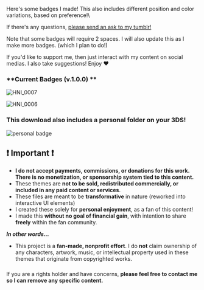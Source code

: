 Here's some badges I made! This also includes different position and color variations, based on preference!\

If there's any questions, [please send an ask to my tumblr!](https://www.tumblr.com/new/ask/fift33nfathoms)

Note that some badges will require 2 spaces. I will also update this as I make more badges. (which I plan to do!)

If you'd like to support me, then just interact with my content on social medias. I also take suggestions! Enjoy ♥

### **Current Badges (v.1.0.0) **
![HNI_0007](https://github.com/user-attachments/assets/4b571e2d-7e16-4222-af73-d3e5263c0a14)

![HNI_0006](https://github.com/user-attachments/assets/1d22a4c1-8d18-4b50-8a9e-e9113d339e99)

### **This download also includes a personal folder on your 3DS!**
![personal badge](https://github.com/user-attachments/assets/56aa4fa9-cab3-421e-a0c0-7f9a74b5e3f6)


## ❗ Important ❗
-  **I do not accept payments, commissions, or donations for this work. There is no monetization, or sponsorship system tied to this content.**
- These themes are **not to be sold, redistributed commercially, or included in any paid content or services**.
- These files are meant to be **transformative** in nature (reworked into interactive UI elements)
- I created these solely for **personal enjoyment**, as a fan of this content!
- I made this **without no goal of financial gain**, with intention to share **freely** within the fan community.

_**In other words...**_
- This project is a **fan-made, nonprofit effort**. I do **not** claim ownership of any characters, artwork, music, or intellectual property used in these themes that originate from copyrighted works.
### 

If you are a rights holder and have concerns, **please feel free to contact me so I can remove any specific content.**
